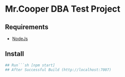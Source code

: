 # Mr.Cooper DBA Test Project


## Requirements

* [NodeJs](http://nodejs.org)


## Install

```sh [run npm install]
## Run```sh [npm start]
## After Successful Build (http://localhost:7007)